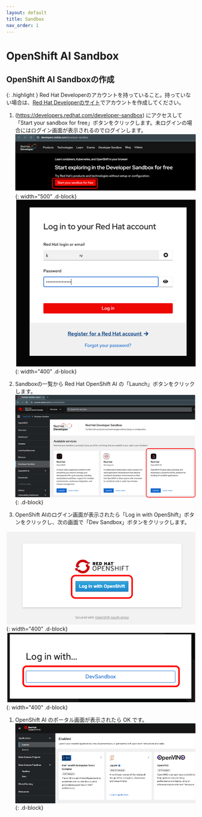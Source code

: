 ```yaml
---
layout: default
title: Sandbox
nav_order: 1
---
```


# OpenShift AI Sandbox


## OpenShift AI Sandboxの作成

{: .highlight }
Red Hat Developerのアカウントを持っていること。持っていない場合は、[Red Hat Developerのサイト](https://developers.redhat.com//)でアカウントを作成してください。


1. (https://developers.redhat.com/developer-sandbox) にアクセスして「Start your sandbox for free」ボタンをクリックします。未ログインの場合にはログイン画面が表示されるのでログインします。
![](../../assets/rhd_start_sandbox.png){: width="500" .d-block}
![](../../assets/rhd_login.png){: width="400" .d-block}

1. Sandboxの一覧から Red Hat OpenShift AI の「Launch」ボタンをクリックします。
![](../../assets/rhd_select_sandbox.png){: .d-block}

1. OpenShift AIのログイン画面が表示されたら「Log in with OpenShift」ボタンをクリックし、次の画面で「Dev Sandbox」ボタンをクリックします。

![](../../assets/openshiftai_login_1.png){: width="400" .d-block}
![](../../assets/openshiftai_login_2.png){: width="400" .d-block}

1. OpenShift AI のポータル画面が表示されたら OK です。
![](../../assets/openshiftai_toppage.png){: .d-block}
